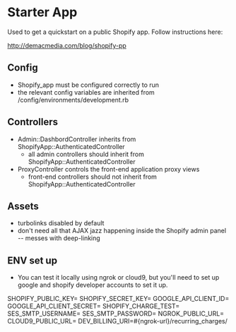 
# Starter App

Used to get a quickstart on a public Shopify app. Follow instructions here:

http://demacmedia.com/blog/shopify-pp

## Config

- Shopify_app must be configured correctly to run
- the relevant config variables are inherited from /config/environments/development.rb

## Controllers

- Admin::DashbordController inherits from ShopifyApp::AuthenticatedController
	- all admin controllers should inherit from ShopifyApp::AuthenticatedController
- ProxyController controls the front-end application proxy views
	- front-end controllers should not inherit from ShopifyApp::AuthenticatedController

## Assets

- turbolinks disabled by default
- don't need all that AJAX jazz happening inside the Shopify admin panel -- messes with deep-linking

## ENV set up
- You can test it locally using ngrok or cloud9, but you'll need to set up google and shopify developer accounts to set it up.

SHOPIFY_PUBLIC_KEY=
SHOPIFY_SECRET_KEY=
GOOGLE_API_CLIENT_ID=
GOOGLE_API_CLIENT_SECRET=
SHOPIFY_CHARGE_TEST=
SES_SMTP_USERNAME=
SES_SMTP_PASSWORD=
NGROK_PUBLIC_URL= 
CLOUD9_PUBLIC_URL=
DEV_BILLING_URI=#{ngrok-url}/recurring_charges/

